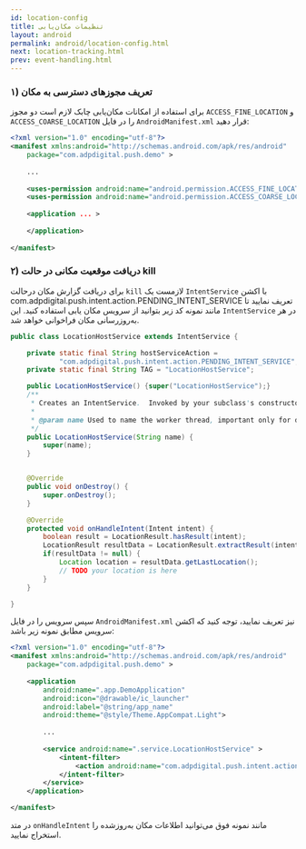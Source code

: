 ```yaml
---
id: location-config
title: تنظیمات مکان‌یابی
layout: android
permalink: android/location-config.html
next: location-tracking.html
prev: event-handling.html
---
```


### ۱) تعریف مجوزهای دسترسی به مکان
برای استفاده از امکانات مکان‌یابی چابک لازم است دو مجوز `ACCESS_FINE_LOCATION` و `ACCESS_COARSE_LOCATION`  را در فایل `AndroidManifest.xml` قرار دهید:

```xml
<?xml version="1.0" encoding="utf-8"?>
<manifest xmlns:android="http://schemas.android.com/apk/res/android"
    package="com.adpdigital.push.demo" >
    
    ...
    
    <uses-permission android:name="android.permission.ACCESS_FINE_LOCATION" />
    <uses-permission android:name="android.permission.ACCESS_COARSE_LOCATION" />
    
    <application ... >
        
    </application>
    
</manifest>
```

### ۲) دریافت موقعیت مکانی در حالت kill
برای دریافت گزارش مکان درحالت `kill` لازمست یک `IntentService` با اکشن com.adpdigital.push.intent.action.PENDING_INTENT_SERVICE تعریف نمایید تا مانند نمونه کد زیر بتوانید از سرویس مکان یابی استفاده کنید.
این `IntentService` در هر به‌روزرسانی مکان فراخوانی خواهد شد.

```java
public class LocationHostService extends IntentService {

    private static final String hostServiceAction =
            "com.adpdigital.push.intent.action.PENDING_INTENT_SERVICE";
    private static final String TAG = "LocationHostService";

    public LocationHostService() {super("LocationHostService");}
    /**
     * Creates an IntentService.  Invoked by your subclass's constructor.
     *
     * @param name Used to name the worker thread, important only for debugging.
     */
    public LocationHostService(String name) {
        super(name);
    }


    @Override
    public void onDestroy() {
        super.onDestroy();
    }

    @Override
    protected void onHandleIntent(Intent intent) {
        boolean result = LocationResult.hasResult(intent);
        LocationResult resultData = LocationResult.extractResult(intent);
        if(resultData != null) {
            Location location = resultData.getLastLocation();
            // TODO your location is here
        }
    }

}
```
سپس سرویس را در فایل `AndroidManifest.xml` نیز تعریف نمایید، توجه کنید که اکشن سرویس مطابق نمونه زیر باشد:

```xml
<?xml version="1.0" encoding="utf-8"?>
<manifest xmlns:android="http://schemas.android.com/apk/res/android"
    package="com.adpdigital.push.demo" >
    
    <application
        android:name=".app.DemoApplication"
        android:icon="@drawable/ic_launcher"
        android:label="@string/app_name"
        android:theme="@style/Theme.AppCompat.Light">
        
        ...
        
        <service android:name=".service.LocationHostService" >
            <intent-filter>
                <action android:name="com.adpdigital.push.intent.action.PENDING_INTENT_SERVICE" />
            </intent-filter>
        </service>
    </application>

</manifest>
```

در متد `onHandleIntent` مانند نمونه فوق می‌توانید اطلاعات مکان به‌روزشده را استخراج نمایید.

